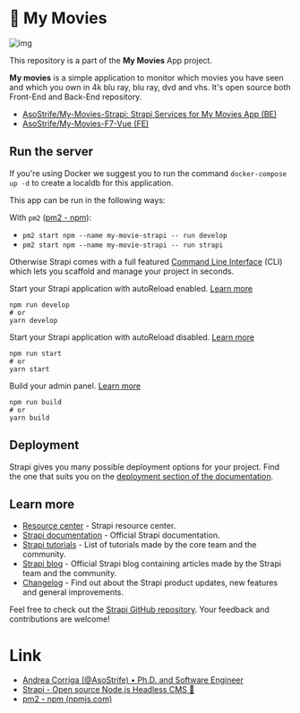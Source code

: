 # 🚀 My Movies

![img](https://raw.githubusercontent.com/AsoStrife/My-Movies-F7-Vue/feature/my-movies-vue/resources/demo-app.png)

This repository is a part of the **My Movies** App project. 

**My movies** is a simple application to monitor which movies you have seen and which you own in 4k blu ray, blu ray, dvd and vhs. It's open source both Front-End and Back-End repository.

- [AsoStrife/My-Movies-Strapi: Strapi Services for My Movies App (BE)](https://github.com/AsoStrife/My-Movies-Strapi)
- [AsoStrife/My-Movies-F7-Vue (FE)](https://github.com/AsoStrife/My-Movies-F7-Vue)



## Run the server

If you're using Docker we suggest you to run the command `docker-compose up -d` to create a localdb for this application.

This app can be run in the following ways:

With `pm2` ([pm2 - npm](https://www.npmjs.com/package/pm2)): 

- `pm2 start npm --name my-movie-strapi -- run develop`
- `pm2 start npm --name my-movie-strapi -- run strapi`



Otherwise Strapi comes with a full featured [Command Line Interface](https://docs.strapi.io/developer-docs/latest/developer-resources/cli/CLI.html) (CLI) which lets you scaffold and manage your project in seconds.

Start your Strapi application with autoReload enabled. [Learn more](https://docs.strapi.io/developer-docs/latest/developer-resources/cli/CLI.html#strapi-develop)

```
npm run develop
# or
yarn develop
```

Start your Strapi application with autoReload disabled. [Learn more](https://docs.strapi.io/developer-docs/latest/developer-resources/cli/CLI.html#strapi-start)

```
npm run start
# or
yarn start
```

Build your admin panel. [Learn more](https://docs.strapi.io/developer-docs/latest/developer-resources/cli/CLI.html#strapi-build)

```
npm run build
# or
yarn build
```

## Deployment

Strapi gives you many possible deployment options for your project. Find the one that suits you on the [deployment section of the documentation](https://docs.strapi.io/developer-docs/latest/setup-deployment-guides/deployment.html).

## Learn more

- [Resource center](https://strapi.io/resource-center) - Strapi resource center.
- [Strapi documentation](https://docs.strapi.io) - Official Strapi documentation.
- [Strapi tutorials](https://strapi.io/tutorials) - List of tutorials made by the core team and the community.
- [Strapi blog](https://docs.strapi.io) - Official Strapi blog containing articles made by the Strapi team and the community.
- [Changelog](https://strapi.io/changelog) - Find out about the Strapi product updates, new features and general improvements.

Feel free to check out the [Strapi GitHub repository](https://github.com/strapi/strapi). Your feedback and contributions are welcome!

# Link

- [Andrea Corriga (@AsoStrife) • Ph.D. and Software Engineer](https://andreacorriga.com/)
-  [Strapi - Open source Node.js Headless CMS 🚀](https://strapi.io/)
-  [pm2 - npm (npmjs.com)](https://www.npmjs.com/package/pm2)
